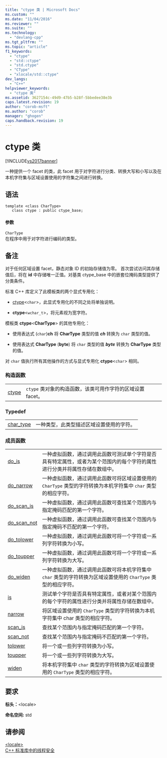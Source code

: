 ```yaml
---
title: "ctype 类 | Microsoft Docs"
ms.custom: ""
ms.date: "11/04/2016"
ms.reviewer: ""
ms.suite: ""
ms.technology: 
  - "devlang-cpp"
ms.tgt_pltfrm: ""
ms.topic: "article"
f1_keywords: 
  - "ctype"
  - "std::ctype"
  - "std.ctype"
  - "CType"
  - "xlocale/std::ctype"
dev_langs: 
  - "C++"
helpviewer_keywords: 
  - "ctype 类"
ms.assetid: 3627154c-49d9-47b5-b28f-5bbedee38e3b
caps.latest.revision: 19
author: "corob-msft"
ms.author: "corob"
manager: "ghogen"
caps.handback.revision: 19
---
```

# ctype 类
[!INCLUDE[vs2017banner](../assembler/inline/includes/vs2017banner.md)]

一种提供一个 facet 的类，此 facet 用于对字符进行分类、转换大写和小写以及在本机字符集与区域设置使用的字符集之间进行转换。  
  
## 语法  
  
```  
template <class CharType>  
   class ctype : public ctype_base;  
```  
  
#### 参数  
 `CharType`  
 在程序中用于对字符进行编码的类型。  
  
## 备注  
 对于任何区域设置 facet，静态对象 ID 的初始存储值为零。  首次尝试访问其存储值后，将在 **id** 中存储唯一正值。对基类 ctype\_base 中的嵌套位掩码类型提供了分类条件。  
  
 标准 C\+\+ 库定义了此模板类的两个显式专用化：  
  
-   [ctype](#vclrf_locale_ctype_class)\<`char`\>，此显式专用化的不同之处将单独说明。  
  
-   **ctype**\<`wchar_t`\>，将元素视为宽字符。  
  
 模板类 **ctype**\<**CharType**\> 的其他专用化：  
  
-   使用表达式 \(`char`\)**ch** 将 **CharType** 类型的值 ***ch*** 转换为 `char` 类型的值。  
  
-   使用表达式 **CharType** \(**byte**\) 将 `char` 类型的值 ***byte*** 转换为 **CharType** 类型的值。  
  
 对 `char` 值执行所有其他操作的方式与显式专用化 **ctype**\<`char`\> 相同。  
  
### 构造函数  
  
|||  
|-|-|  
|[ctype](../Topic/ctype::ctype.md)|`ctype` 类对象的构造函数，该类可用作字符的区域设置 facet。|  
  
### Typedef  
  
|||  
|-|-|  
|[char\_type](../Topic/ctype::char_type.md)|一种类型，此类型描述区域设置使用的字符。|  
  
### 成员函数  
  
|||  
|-|-|  
|[do\_is](../Topic/ctype::do_is.md)|一种虚拟函数，通过调用此函数可测试单个字符是否具有特定属性，或者为某个范围内的每个字符的属性进行分类并将属性存储在数组中。|  
|[do\_narrow](../Topic/ctype::do_narrow.md)|一种虚拟函数，通过调用此函数可将区域设置使用的 `CharType` 类型的字符转换为本机字符集中 `char` 类型的相应字符。|  
|[do\_scan\_is](../Topic/ctype::do_scan_is.md)|一种虚拟函数，通过调用此函数可查找某个范围内与指定掩码匹配的第一个字符。|  
|[do\_scan\_not](../Topic/ctype::do_scan_not.md)|一种虚拟函数，通过调用此函数可查找某个范围内与指定掩码不匹配的第一个字符。|  
|[do\_tolower](../Topic/ctype::do_tolower.md)|一种虚拟函数，通过调用此函数可将一个字符或一系列字符转换为小写。|  
|[do\_toupper](../Topic/ctype::do_toupper.md)|一种虚拟函数，通过调用此函数可将一个字符或一系列字符转换为大写。|  
|[do\_widen](../Topic/ctype::do_widen.md)|一种虚拟函数，通过调用此函数可将本机字符集中 `char` 类型的字符转换为区域设置使用的 `CharType` 类型的相应字符。|  
|[is](../Topic/ctype::is.md)|测试单个字符是否具有特定属性，或者对某个范围内的每个字符的属性进行分类并将属性存储在数组中。|  
|[narrow](../Topic/ctype::narrow.md)|将区域设置使用的 `CharType` 类型的字符转换为本机字符集中 char 类型的相应字符。|  
|[scan\_is](../Topic/ctype::scan_is.md)|查找某个范围内与指定掩码匹配的第一个字符。|  
|[scan\_not](../Topic/ctype::scan_not.md)|查找某个范围内与指定掩码不匹配的第一个字符。|  
|[tolower](../Topic/ctype::tolower.md)|将一个或一些列字符转换为小写。|  
|[toupper](../Topic/ctype::toupper.md)|将一个或一些列字符转换为大写。|  
|[widen](../Topic/ctype::widen.md)|将本机字符集中 `char` 类型的字符转换为区域设置使用的 `CharType` 类型的相应字符。|  
  
## 要求  
 **标头：**\<locale\>  
  
 **命名空间:**  std  
  
## 请参阅  
 [\<locale\>](../standard-library/locale.md)   
 [C\+\+ 标准库中的线程安全](../standard-library/thread-safety-in-the-cpp-standard-library.md)